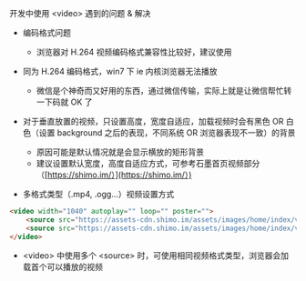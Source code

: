 开发中使用 &lt;video&gt; 遇到的问题 & 解决

* 编码格式问题

  * 浏览器对 H.264 视频编码格式兼容性比较好，建议使用

* 同为 H.264 编码格式，win7 下 ie 内核浏览器无法播放

  * 微信是个神奇而又好用的东西，通过微信传输，实际上就是让微信帮忙转一下码就 OK 了

* 对于垂直放置的视频，只设置高度，宽度自适应，加载视频时会有黑色 OR 白色（设置 background 之后的表现，不同系统 OR 浏览器表现不一致）的背景
  * 原因可能是默认情况就是会显示横放的矩形背景
  * 建议设置默认宽度，高度自适应方式，可参考石墨首页视频部分（[https://shimo.im/）](https://shimo.im/）)
* 多格式类型（.mp4, .ogg...）视频设置方式

```HTML
<video width="1040" autoplay="" loop="" poster="">
    <source src="https://assets-cdn.shimo.im/assets/images/home/index/video/op_final-7c98f06236.mp4" type="video/mp4">
    <source src="https://assets-cdn.shimo.im/assets/images/home/index/video/op_final-b0cd06a163.ogg" type="video/ogg">
</video>
```

* &lt;video&gt; 中使用多个 &lt;source&gt; 时，可使用相同视频格式类型，浏览器会加载首个可以播放的视频



